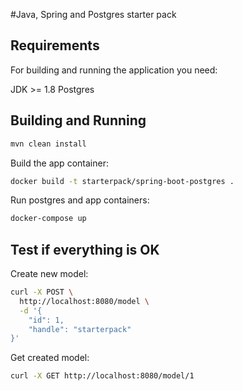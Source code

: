 #Java, Spring and Postgres starter pack

## Requirements

For building and running the application you need:

JDK >= 1.8
Postgres

## Building and Running

```bash
mvn clean install
```

Build the app container: 

```bash
docker build -t starterpack/spring-boot-postgres .
```

Run postgres and app containers:

```bash
docker-compose up
```

## Test if everything is OK

Create new model:

```bash
curl -X POST \
  http://localhost:8080/model \
  -d '{
	"id": 1,
	"handle": "starterpack"
}'
```

Get created model:

```bash
curl -X GET http://localhost:8080/model/1
```